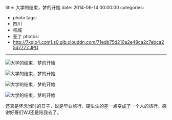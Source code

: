 title: 大学的结束，梦的开始
date: 2014-06-14 00:00:00
categories:
- photo
tags:
- 四川
- 稻城
- 亚丁
photos:
- http://7xqlo4.com1.z0.glb.clouddn.com/71edb75d210a2e48ca2c7ebca25d7777.JPG
---

![大学的结束，梦的开始](http://7xqlo4.com1.z0.glb.clouddn.com/4589e6d132b653abc29c8fccc74ab6e4.JPG)

![大学的结束，梦的开始](http://7xqlo4.com1.z0.glb.clouddn.com/bebe6d628cfb8235b2eaa06cced1d188.jpg)

![大学的结束，梦的开始](http://7xqlo4.com1.z0.glb.clouddn.com/96d3a3f4460805ebfe044690747a557a.JPG)

![大学的结束，梦的开始](http://7xqlo4.com1.z0.glb.clouddn.com/f87609957930d01acc5784edb3efe298.JPG)

还真是怀念当时的日子，说是毕业旅行，硬生生的差一点变成了一个人的旅行。感谢好哥们WJ还是陪我去了。